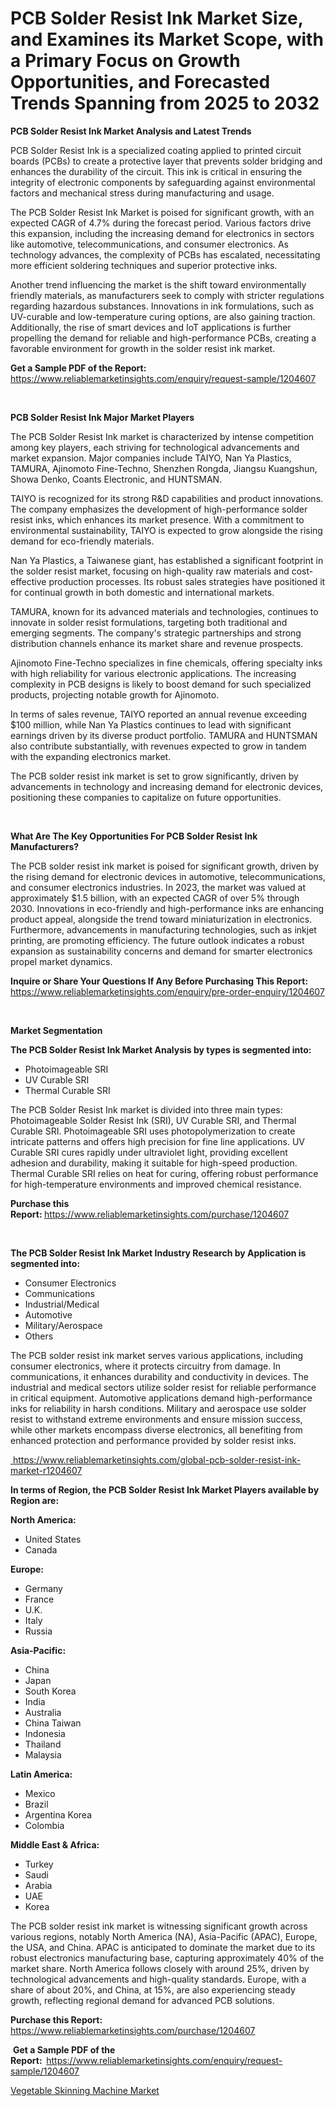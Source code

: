 <p><h1>PCB Solder Resist Ink Market Size, and Examines its Market Scope, with a Primary Focus on Growth Opportunities, and Forecasted Trends Spanning from 2025 to 2032</h1></p><p><strong>PCB Solder Resist Ink Market Analysis and Latest Trends</strong></p>
<p><p>PCB Solder Resist Ink is a specialized coating applied to printed circuit boards (PCBs) to create a protective layer that prevents solder bridging and enhances the durability of the circuit. This ink is critical in ensuring the integrity of electronic components by safeguarding against environmental factors and mechanical stress during manufacturing and usage.</p><p>The PCB Solder Resist Ink Market is poised for significant growth, with an expected CAGR of 4.7% during the forecast period. Various factors drive this expansion, including the increasing demand for electronics in sectors like automotive, telecommunications, and consumer electronics. As technology advances, the complexity of PCBs has escalated, necessitating more efficient soldering techniques and superior protective inks.</p><p>Another trend influencing the market is the shift toward environmentally friendly materials, as manufacturers seek to comply with stricter regulations regarding hazardous substances. Innovations in ink formulations, such as UV-curable and low-temperature curing options, are also gaining traction. Additionally, the rise of smart devices and IoT applications is further propelling the demand for reliable and high-performance PCBs, creating a favorable environment for growth in the solder resist ink market.</p></p>
<p><strong>Get a Sample PDF of the Report:&nbsp;</strong> <a href="https://www.reliablemarketinsights.com/enquiry/request-sample/1204607?utm_campaign=2538&utm_medium=2&utm_source=Github&utm_content=ia&utm_term=26032025&utm_id=pcb-solder-resist-ink">https://www.reliablemarketinsights.com/enquiry/request-sample/1204607</a></p>
<p>&nbsp;</p>
<p><strong>PCB Solder Resist Ink Major Market Players</strong></p>
<p><p>The PCB Solder Resist Ink market is characterized by intense competition among key players, each striving for technological advancements and market expansion. Major companies include TAIYO, Nan Ya Plastics, TAMURA, Ajinomoto Fine-Techno, Shenzhen Rongda, Jiangsu Kuangshun, Showa Denko, Coants Electronic, and HUNTSMAN.</p><p>TAIYO is recognized for its strong R&D capabilities and product innovations. The company emphasizes the development of high-performance solder resist inks, which enhances its market presence. With a commitment to environmental sustainability, TAIYO is expected to grow alongside the rising demand for eco-friendly materials.</p><p>Nan Ya Plastics, a Taiwanese giant, has established a significant footprint in the solder resist market, focusing on high-quality raw materials and cost-effective production processes. Its robust sales strategies have positioned it for continual growth in both domestic and international markets.</p><p>TAMURA, known for its advanced materials and technologies, continues to innovate in solder resist formulations, targeting both traditional and emerging segments. The company's strategic partnerships and strong distribution channels enhance its market share and revenue prospects.</p><p>Ajinomoto Fine-Techno specializes in fine chemicals, offering specialty inks with high reliability for various electronic applications. The increasing complexity in PCB designs is likely to boost demand for such specialized products, projecting notable growth for Ajinomoto.</p><p>In terms of sales revenue, TAIYO reported an annual revenue exceeding $100 million, while Nan Ya Plastics continues to lead with significant earnings driven by its diverse product portfolio. TAMURA and HUNTSMAN also contribute substantially, with revenues expected to grow in tandem with the expanding electronics market.</p><p>The PCB solder resist ink market is set to grow significantly, driven by advancements in technology and increasing demand for electronic devices, positioning these companies to capitalize on future opportunities.</p></p>
<p>&nbsp;</p>
<p><strong>What Are The Key Opportunities For PCB Solder Resist Ink Manufacturers?</strong></p>
<p><p>The PCB solder resist ink market is poised for significant growth, driven by the rising demand for electronic devices in automotive, telecommunications, and consumer electronics industries. In 2023, the market was valued at approximately $1.5 billion, with an expected CAGR of over 5% through 2030. Innovations in eco-friendly and high-performance inks are enhancing product appeal, alongside the trend toward miniaturization in electronics. Furthermore, advancements in manufacturing technologies, such as inkjet printing, are promoting efficiency. The future outlook indicates a robust expansion as sustainability concerns and demand for smarter electronics propel market dynamics.</p></p>
<p><strong>Inquire or Share Your Questions If Any Before Purchasing This Report:</strong> <a href="https://www.reliablemarketinsights.com/enquiry/pre-order-enquiry/1204607?utm_campaign=2538&utm_medium=2&utm_source=Github&utm_content=ia&utm_term=26032025&utm_id=pcb-solder-resist-ink">https://www.reliablemarketinsights.com/enquiry/pre-order-enquiry/1204607</a></p>
<p>&nbsp;</p>
<p><strong>Market Segmentation</strong></p>
<p><strong>The PCB Solder Resist Ink Market Analysis by types is segmented into:</strong></p>
<p><ul><li>Photoimageable SRI</li><li>UV Curable SRI</li><li>Thermal Curable SRI</li></ul></p>
<p><p>The PCB Solder Resist Ink market is divided into three main types: Photoimageable Solder Resist Ink (SRI), UV Curable SRI, and Thermal Curable SRI. Photoimageable SRI uses photopolymerization to create intricate patterns and offers high precision for fine line applications. UV Curable SRI cures rapidly under ultraviolet light, providing excellent adhesion and durability, making it suitable for high-speed production. Thermal Curable SRI relies on heat for curing, offering robust performance for high-temperature environments and improved chemical resistance.</p></p>
<p><strong>Purchase this Report:&nbsp;</strong><a href="https://www.reliablemarketinsights.com/purchase/1204607?utm_campaign=2538&utm_medium=2&utm_source=Github&utm_content=ia&utm_term=26032025&utm_id=pcb-solder-resist-ink">https://www.reliablemarketinsights.com/purchase/1204607</a></p>
<p>&nbsp;</p>
<p><strong>The PCB Solder Resist Ink Market Industry Research by Application is segmented into:</strong></p>
<p><ul><li>Consumer Electronics</li><li>Communications</li><li>Industrial/Medical</li><li>Automotive</li><li>Military/Aerospace</li><li>Others</li></ul></p>
<p><p>The PCB solder resist ink market serves various applications, including consumer electronics, where it protects circuitry from damage. In communications, it enhances durability and conductivity in devices. The industrial and medical sectors utilize solder resist for reliable performance in critical equipment. Automotive applications demand high-performance inks for reliability in harsh conditions. Military and aerospace use solder resist to withstand extreme environments and ensure mission success, while other markets encompass diverse electronics, all benefiting from enhanced protection and performance provided by solder resist inks.</p></p>
<p><a href="https://www.reliablemarketinsights.com/global-pcb-solder-resist-ink-market-r1204607?utm_campaign=2538&utm_medium=2&utm_source=Github&utm_content=ia&utm_term=26032025&utm_id=pcb-solder-resist-ink">&nbsp;https://www.reliablemarketinsights.com/global-pcb-solder-resist-ink-market-r1204607</a></p>
<p><strong>In terms of Region, the PCB Solder Resist Ink Market Players available by Region are:</strong></p>
<p>
    <p> <strong> North America: </strong>
        <ul>
            <li>United States</li>
            <li>Canada</li>
        </ul>
        </p> 
    <p> <strong> Europe: </strong>
        <ul>
            <li>Germany</li>
            <li>France</li>
            <li>U.K.</li>
            <li>Italy</li>
            <li>Russia</li>
        </ul>
        </p> 
    <p> <strong> Asia-Pacific: </strong>
        <ul>
            <li>China</li>
            <li>Japan</li>
            <li>South Korea</li>
            <li>India</li>
            <li>Australia</li>
            <li>China Taiwan</li>
            <li>Indonesia</li>
            <li>Thailand</li>
            <li>Malaysia</li>
        </ul>
        </p> 
    <p> <strong> Latin America: </strong>
        <ul>
            <li>Mexico</li>
            <li>Brazil</li>
            <li>Argentina Korea</li>
            <li>Colombia</li>
        </ul>
        </p> 
    <p> <strong> Middle East & Africa: </strong>
        <ul>
            <li>Turkey</li>
            <li>Saudi</li>
            <li>Arabia</li>
            <li>UAE</li>
            <li>Korea</li>
        </ul>
    </p>
    </p>
<p><p>The PCB solder resist ink market is witnessing significant growth across various regions, notably North America (NA), Asia-Pacific (APAC), Europe, the USA, and China. APAC is anticipated to dominate the market due to its robust electronics manufacturing base, capturing approximately 40% of the market share. North America follows closely with around 25%, driven by technological advancements and high-quality standards. Europe, with a share of about 20%, and China, at 15%, are also experiencing steady growth, reflecting regional demand for advanced PCB solutions.</p></p>
<p><strong>Purchase this Report: </strong><a href="https://www.reliablemarketinsights.com/purchase/1204607?utm_campaign=2538&utm_medium=2&utm_source=Github&utm_content=ia&utm_term=26032025&utm_id=pcb-solder-resist-ink">https://www.reliablemarketinsights.com/purchase/1204607</a></p>
<p>&nbsp;<strong>Get a Sample PDF of the Report:&nbsp;&nbsp;</strong><a href="https://www.reliablemarketinsights.com/enquiry/request-sample/1204607?utm_campaign=2538&utm_medium=2&utm_source=Github&utm_content=ia&utm_term=26032025&utm_id=pcb-solder-resist-ink">https://www.reliablemarketinsights.com/enquiry/request-sample/1204607</a></p>
<p><strong></strong></p>
<p><p><a href="https://github.com/barnickclara79/Market-Research-Report-List-1/blob/main/vegetable-skinning-machine-market.md?utm_campaign=2538&utm_medium=2&utm_source=Github&utm_content=ia&utm_term=26032025&utm_id=pcb-solder-resist-ink">Vegetable Skinning Machine Market</a></p></p>